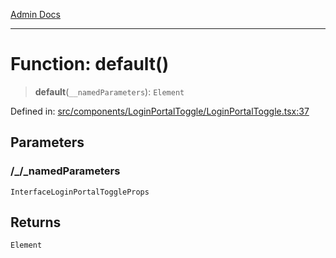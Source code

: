 [Admin Docs](/)

***

# Function: default()

> **default**(`__namedParameters`): `Element`

Defined in: [src/components/LoginPortalToggle/LoginPortalToggle.tsx:37](https://github.com/PalisadoesFoundation/talawa-admin/blob/main/src/components/LoginPortalToggle/LoginPortalToggle.tsx#L37)

## Parameters

### /_/_namedParameters

`InterfaceLoginPortalToggleProps`

## Returns

`Element`
